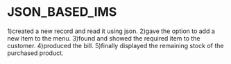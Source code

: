 # JSON_BASED_IMS
1)created a new record and read it using json. 2)gave the option to add a new item to the menu. 3)found and showed the required item to the customer. 4)produced the bill. 5)finally displayed the remaining stock of the purchased product.

